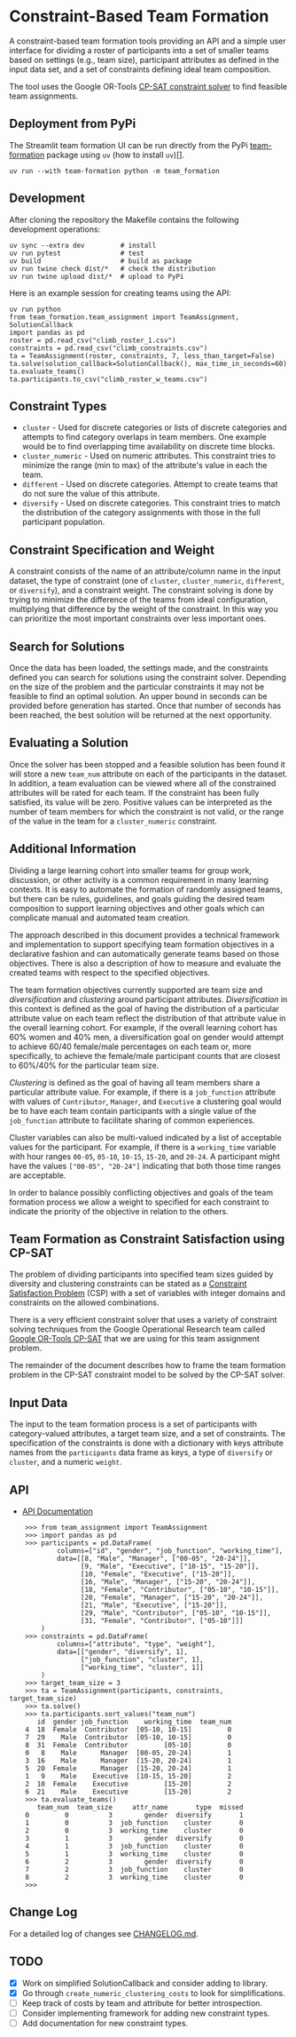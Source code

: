 # Constraint-Based Team Formation

A constraint-based team formation tools providing an API and a simple
user interface for dividing a roster of participants into a set of
smaller teams based on settings (e.g., team size), participant
attributes as defined in the input data set, and a set of constraints
defining ideal team composition.

The tool uses the Google OR-Tools [CP-SAT constraint
solver](https://developers.google.com/optimization/reference/python/sat/python/cp_model)
to find feasible team assignments.

## Deployment from PyPi

The Streamlit team formation UI can be run directly from the PyPi
[team-formation]() package using `uv` (how to install `uv`)[].

```
uv run --with team-formation python -m team_formation
```

## Development

After cloning the repository the Makefile contains the following
development operations:

```
uv sync --extra dev         # install 
uv run pytest               # test 
uv build                    # build as package
uv run twine check dist/*   # check the distribution 
uv run twine upload dist/*  # upload to PyPi
```

Here is an example session for creating teams using the API:

```
uv run python
from team_formation.team_assignment import TeamAssignment, SolutionCallback
import pandas as pd
roster = pd.read_csv("climb_roster_1.csv")
constraints = pd.read_csv("climb_constraints.csv")
ta = TeamAssignment(roster, constraints, 7, less_than_target=False)
ta.solve(solution_callback=SolutionCallback(), max_time_in_seconds=60)
ta.evaluate_teams()
ta.participants.to_csv("climb_roster_w_teams.csv")
```

## Constraint Types

- `cluster` - Used for discrete categories or lists of discrete
  categories and attempts to find category overlaps in team members.
  One example would be to find overlapping time availability on
  discrete time blocks.
- `cluster_numeric` - Used on numeric attributes. This constraint
  tries to minimize the range (min to max) of the attribute's value
  in each the team.
- `different` - Used on discrete categories. Attempt to create teams
  that do not sure the value of this attribute.
- `diversify` - Used on discrete categories. This constraint tries to
  match the distribution of the category assignments with those in the
  full participant population.

## Constraint Specification and Weight

A constraint consists of the name of an attribute/column name in the
input dataset, the type of constraint (one of `cluster`,
`cluster_numeric`, `different`, or `diversify`), and a constraint
weight. The constraint solving is done by trying to minimize the
difference of the teams from ideal configuration, multiplying that
difference by the weight of the constraint. In this way you can
prioritize the most important constraints over less important ones.

## Search for Solutions

Once the data has been loaded, the settings made, and the constraints
defined you can search for solutions using the constraint
solver. Depending on the size of the problem and the particular
constraints it may not be feasible to find an optimal solution. An
upper bound in seconds can be provided before generation has
started. Once that number of seconds has been reached, the best
solution will be returned at the next opportunity.

## Evaluating a Solution

Once the solver has been stopped and a feasible solution has been
found it will store a new `team_num` attribute on each of the
participants in the dataset. In addition, a team evaluation can be
viewed where all of the constrained attributes will be rated for each
team. If the constraint has been fully satisfied, its value will be
zero. Positive values can be interpreted as the number of team members
for which the constraint is not valid, or the range of the value in
the team for a `cluster_numeric` constraint.

## Additional Information

Dividing a large learning cohort into smaller teams for group work,
discussion, or other activity is a common requirement in many learning
contexts. It is easy to automate the formation of randomly assigned
teams, but there can be rules, guidelines, and goals guiding the
desired team composition to support learning objectives and other
goals which can complicate manual and automated team creation.

The approach described in this document provides a technical framework
and implementation to support specifying team formation objectives in
a declarative fashion and can automatically generate teams based on
those objectives. There is also a description of how to measure and
evaluate the created teams with respect to the specified objectives.

The team formation objectives currently supported are team size and
*diversification* and *clustering* around participant
attributes. *Diversification* in this context is defined as the goal
of having the distribution of a particular attribute value on each
team reflect the distribution of that attribute value in the overall
learning cohort. For example, if the overall learning cohort has 60%
women and 40% men, a diversification goal on gender would attempt to
achieve 60/40 female/male percentages on each team or, more
specifically, to achieve the female/male participant counts that are
closest to 60%/40% for the particular team size.

*Clustering* is defined as the goal of having all team members share a
particular attribute value. For example, if there is a `job_function`
attribute with values of `Contributor`, `Manager`, and `Executive` a
clustering goal would be to have each team contain participants with a
single value of the `job_function` attribute to facilitate sharing
of common experiences.

Cluster variables can also be multi-valued indicated by a list of
acceptable values for the participant. For example, if there is a
`working_time` variable with hour ranges `00-05`, `05-10`, `10-15`,
`15-20`, and `20-24`. A participant might have the values `["00-05",
"20-24"]` indicating that both those time ranges are acceptable.

In order to balance possibly conflicting objectives and goals of the
team formation process we allow a weight to specified for each
constraint to indicate the priority of the objective in relation
to the others.

## Team Formation as Constraint Satisfaction using CP-SAT

The problem of dividing participants into specified team sizes guided
by diversity and clustering constraints can be stated as a [Constraint
Satisfaction
Problem](https://en.wikipedia.org/wiki/Constraint_satisfaction_problem)
(CSP) with a set of variables with integer domains and constraints on
the allowed combinations.

There is a very efficient constraint solver that uses a variety of
constraint solving techniques from the Google Operational Research
team called [Google OR-Tools
CP-SAT](https://developers.google.com/optimization/cp/cp_solver) that
we are using for this team assignment problem.

The remainder of the document describes how to frame the team
formation problem in the CP-SAT constraint model to be solved by the
CP-SAT solver.

## Input Data

The input to the team formation process is a set of participants with
category-valued attributes, a target team size, and a set of
constraints. The specification of the constraints is done with a
dictionary with keys attribute names from the `participants` data frame as
keys, a type of `diversify` or `cluster`, and a numeric `weight`.

## API

- [API Documentation](https://harvard-hbs.github.io/team-formation)


```
    >>> from team_assignment import TeamAssignment
    >>> import pandas as pd
    >>> participants = pd.DataFrame(
            columns=["id", "gender", "job_function", "working_time"],
            data=[[8, "Male", "Manager", ["00-05", "20-24"]],
                  [9, "Male", "Executive", ["10-15", "15-20"]],
                  [10, "Female", "Executive", ["15-20"]],
                  [16, "Male", "Manager", ["15-20", "20-24"]],
                  [18, "Female", "Contributor", ["05-10", "10-15"]],
                  [20, "Female", "Manager", ["15-20", "20-24"]],
                  [21, "Male", "Executive", ["15-20"]],
                  [29, "Male", "Contributor", ["05-10", "10-15"]],
                  [31, "Female", "Contributor", ["05-10"]]]
        )
    >>> constraints = pd.DataFrame(
            columns=["attribute", "type", "weight"],
            data=[["gender", "diversify", 1],
                  ["job_function", "cluster", 1],
                  ["working_time", "cluster", 1]]
        )
    >>> target_team_size = 3
    >>> ta = TeamAssignment(participants, constraints, target_team_size)
    >>> ta.solve()
    >>> ta.participants.sort_values("team_num")
       id  gender job_function    working_time  team_num
    4  18  Female  Contributor  [05-10, 10-15]         0
    7  29    Male  Contributor  [05-10, 10-15]         0
    8  31  Female  Contributor         [05-10]         0
    0   8    Male      Manager  [00-05, 20-24]         1
    3  16    Male      Manager  [15-20, 20-24]         1
    5  20  Female      Manager  [15-20, 20-24]         1
    1   9    Male    Executive  [10-15, 15-20]         2
    2  10  Female    Executive         [15-20]         2
    6  21    Male    Executive         [15-20]         2
    >>> ta.evaluate_teams()
       team_num  team_size     attr_name       type  missed
    0         0          3        gender  diversify       1
    1         0          3  job_function    cluster       0
    2         0          3  working_time    cluster       0
    3         1          3        gender  diversify       0
    4         1          3  job_function    cluster       0
    5         1          3  working_time    cluster       0
    6         2          3        gender  diversify       0
    7         2          3  job_function    cluster       0
    8         2          3  working_time    cluster       0
    >>>
```

## Change Log

For a detailed log of changes see [CHANGELOG.md](CHANGELOG.md).

## TODO

- [x] Work on simplified SolutionCallback and consider adding to library.
- [x] Go through `create_numeric_clustering_costs` to look for simplifications.
- [ ] Keep track of costs by team and attribute for better introspection.
- [ ] Consider implementing framework for adding new constraint types.
- [ ] Add documentation for new constraint types.
